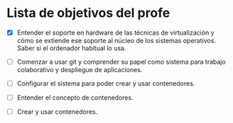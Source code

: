 Lista de objetivos del profe
============================

- [x] Entender el soporte en hardware de las técnicas de virtualización y cómo se extiende ese soporte al núcleo de los sistemas operativos. Saber si el ordenador habitual lo usa.

- [ ] Comenzar a usar git y comprender su papel como sistema para trabajo colaborativo y despliegue de aplicaciones. 

- [ ] Configurar el sistema para poder crear y usar contenedores.

- [ ] Entender el concepto de contenedores.

- [ ] Crear y usar contenedores.
